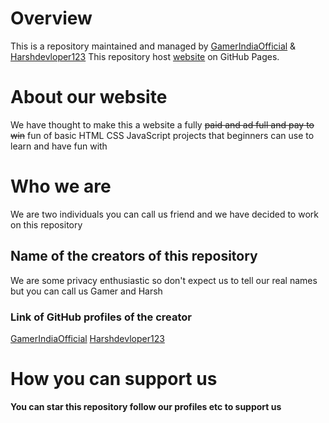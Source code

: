 # Overview
This is a repository maintained and managed by [GamerIndiaOfficial](https://github.com/GamerIndiaOfficial) & [Harshdevloper123](https://github.com/HarshDevloper123) 
This repository host [website](https://gamerindiaofficial.github.io/All-Projects/) on GitHub Pages.
# About our website 
We have thought to make this a website a fully ~~paid and ad full and pay to win~~ fun of basic HTML CSS JavaScript projects that beginners can use to learn and have fun with
# Who we are 
We are two individuals you can call us friend and we have decided to work on this repository
## Name of the creators of this repository
We are some privacy enthusiastic so don't expect us to tell our real names but you can call us Gamer and Harsh
### Link of GitHub profiles of the creator
[GamerIndiaOfficial](https://github.com/GamerIndiaOfficial)
[Harshdevloper123](https://github.com/Harshdevloper123)
# How you can support us 
**You can star this repository follow our profiles etc to support us**
